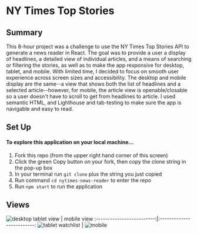 # NY Times Top Stories

## Summary
This 8-hour project was a challenge to use the NY Times Top Stories API to generate a news reader in React. The goal was to provide a user a display of headlines, a detailed view of individual articles, and a means of searching or filtering the stories, as well as to make the app responsive for desktop, tablet, and mobile. With limited time, I decided to focus on smooth user experience across screen sizes and accessibility. The desktop and mobile display are the same--a view that shows both the list of headlines and a selected article--however, for mobile, the article view is openable/closable so a user doesn't have to scroll to get from headlines to article. I used semantic HTML, and Lighthouse and tab-testing to make sure the app is navigable and easy to read. 

## Set Up
#### To explore this application on your local machine...
1. Fork this repo (from the upper right hand corner of this screen)
2. Click the green Copy button on your fork, then copy the clone string in the pop-up box
3. In your terminal run `git clone` plus the string you just copied
4. Run command `cd nytimes-news-reader` to enter the repo
5. Run `npm start` to run the application


## Views
![desktop](https://user-images.githubusercontent.com/81662051/140550348-e146eb36-2cdc-4c2d-92c9-fbb5b4918df5.png)
tablet view                   |  mobile view
:-------------------------:|:-------------------------:
![tablet watchlist](https://user-images.githubusercontent.com/81662051/140550344-2790fe9a-e3ec-4e7f-85e5-3cca952281ef.png) | ![mobile](https://user-images.githubusercontent.com/81662051/140550338-01572471-563f-4d1c-a6a2-6ffe5902466b.png)
